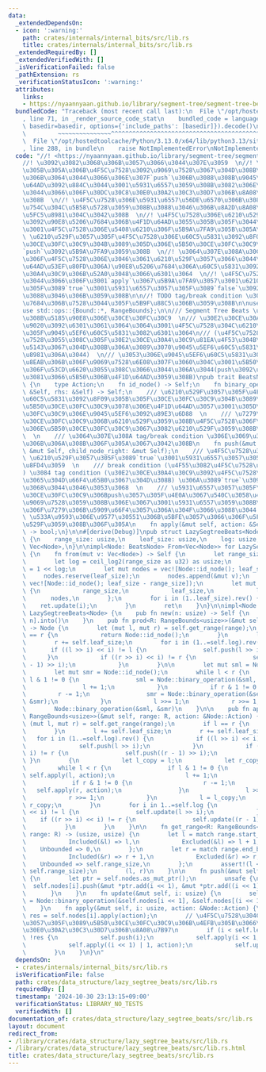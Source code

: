 ```yaml
---
data:
  _extendedDependsOn:
  - icon: ':warning:'
    path: crates/internals/internal_bits/src/lib.rs
    title: crates/internals/internal_bits/src/lib.rs
  _extendedRequiredBy: []
  _extendedVerifiedWith: []
  _isVerificationFailed: false
  _pathExtension: rs
  _verificationStatusIcon: ':warning:'
  attributes:
    links:
    - https://nyaannyaan.github.io/library/segment-tree/segment-tree-beats-abstract.hpp
  bundledCode: "Traceback (most recent call last):\n  File \"/opt/hostedtoolcache/Python/3.13.0/x64/lib/python3.13/site-packages/onlinejudge_verify/documentation/build.py\"\
    , line 71, in _render_source_code_stat\n    bundled_code = language.bundle(stat.path,\
    \ basedir=basedir, options={'include_paths': [basedir]}).decode()\n          \
    \         ~~~~~~~~~~~~~~~^^^^^^^^^^^^^^^^^^^^^^^^^^^^^^^^^^^^^^^^^^^^^^^^^^^^^^^^^^^^^^^^^^\n\
    \  File \"/opt/hostedtoolcache/Python/3.13.0/x64/lib/python3.13/site-packages/onlinejudge_verify/languages/rust.py\"\
    , line 288, in bundle\n    raise NotImplementedError\nNotImplementedError\n"
  code: "//! <https://nyaannyaan.github.io/library/segment-tree/segment-tree-beats-abstract.hpp>\n\
    //! \u3092\u3082\u3068\u306B\u3057\u3066\u3044\u307E\u3059  \n//! \u5931\u6557\
    \u305B\u305A\u306B\u4F5C\u7528\u3092\u9069\u7528\u3067\u304D\u308B\u3082\u306E\
    \u306B\u3064\u3044\u3066\u306E\u307F`push`\u306B\u3088\u308B\u9045\u5EF6\u4F1D\
    \u64AD\u3092\u884C\u3044\u3001\u5931\u6557\u3059\u308B\u3082\u306E\u306B\u3064\
    \u3044\u3066\u306F\u30DC\u30C8\u30E0\u30A2\u30C3\u30D7\u306B\u8A08\u7B97\u3059\
    \u308B  \n//! \u4F5C\u7528\u306E\u5931\u6557\u56DE\u6570\u306B\u3088\u3044\u4E0A\
    \u754C\u304C\u5B58\u5728\u3059\u308B\u3088\u3046\u306B\u8A2D\u8A08\u3059\u308B\
    \u5FC5\u8981\u304C\u3042\u308B  \n//! \u4F5C\u7528\u306E\u6210\u529F\u90E8\u5206\
    \u3092\u90E8\u5206\u7684\u306B\u4F1D\u64AD\u3055\u305B\u305F\u3044\u306E\u3067\
    \u3001\u4F5C\u7528\u306E\u5408\u6210\u306F\u5B9A\u7FA9\u305B\u305A\u3001\n//!\
    \ \u6210\u529F\u3057\u305F\u4F5C\u7528\u306E\u60C5\u5831\u3092\u8F09\u305B\u305F\
    \u30CE\u30FC\u30C9\u304B\u3089\u305D\u306E\u5B50\u30CE\u30FC\u30C9\u3078\u306E\
    `push`\u3092\u5B9A\u7FA9\u3059\u308B  \n//! \u3064\u307E\u308A\u30CE\u30FC\u30C9\
    \u306F\u4F5C\u7528\u306E\u3046\u3061\u6210\u529F\u3057\u3066\u3044\u308B(=\u4F1D\
    \u64AD\u53EF\u80FD\u306A)\u90E8\u5206\u7684\u306A\u60C5\u5831\u3092\u30E2\u30CE\
    \u30A4\u30C9\u306B\u52A0\u3048\u3066\u6301\u3064  \n//! \u4F5C\u7528\u306B\u3064\
    \u3044\u3066\u306F\u3001`apply`\u3067\u5B9A\u7FA9\u3057\u3001\u6210\u529F\u3057\
    \u305F\u3089`true`\u3001\u5931\u6557\u3057\u305F\u3089`false`\u3092\u8FD4\u3059\
    \u3088\u3046\u306B\u3059\u308B\n\n//! TODO tag/break condition \u3092\u660E\u793A\
    \u7684\u306B\u7528\u3044\u305F\u5B9F\u88C5\u306B\u3059\u308B\n\nuse internal_bits::ceil_log2;\n\
    use std::ops::{Bound::*, RangeBounds};\n\n/// Segment Tree Beats \u306B\u304A\u3051\
    \u308B\u5185\u90E8\u306E\u30CE\u30FC\u30C9  \n/// \u30E2\u30CE\u30A4\u30C9\u69CB\
    \u9020\u3092\u6301\u3061\u3064\u3064\u3001\u4F5C\u7528\u304C\u6210\u529F\u3057\
    \u305F\u9045\u5EF6\u60C5\u5831\u3082\u6301\u3064\n/// (\u4F5C\u7528\u304C\u9069\
    \u7528\u3055\u308C\u305F\u30E2\u30CE\u30A4\u30C9\u81EA\u4F53\u304B\u3089\u5FA9\
    \u5143\u3067\u304D\u308B\u306A\u3089\u3070\u9045\u5EF6\u60C5\u5831\u306F\u5FC5\
    \u8981\u306A\u3044)  \n/// \u3053\u306E\u9045\u5EF6\u60C5\u5831\u306F\u3001\u81EA\
    \u8EAB\u306B\u306F\u9069\u7528\u6E08\u307F\u3060\u304C\u3001\u5B50\u5B6B\u306B\
    \u306F\u53CD\u6620\u3055\u308C\u3066\u3044\u306A\u3044(push\u3092\u3057\u3066\u521D\
    \u3081\u3066\u5B50\u306B\u4F1D\u64AD\u3059\u308B)\npub trait BeatsNode: Clone\
    \ {\n    type Action;\n    fn id_node() -> Self;\n    fn binary_operation(lhs:\
    \ &Self, rhs: &Self) -> Self;\n    /// \u6210\u529F\u3057\u305F\u4F5C\u7528\u306E\
    \u60C5\u5831\u3092\u8F09\u305B\u305F\u30CE\u30FC\u30C9\u304B\u3089\u305D\u306E\
    \u5B50\u30CE\u30FC\u30C9\u3078\u306E\u4F1D\u64AD\u3057\u3001\u305D\u306E\u30CE\
    \u30FC\u30C9\u306E\u9045\u5EF6\u3092\u89E3\u6D88  \n    /// \u7279\u5B9A\u306E\
    \u30CE\u30FC\u30C9\u306B\u6210\u529F\u3059\u308B\u4F5C\u7528\u306F\u3001\u305D\
    \u306E\u5B50\u30CE\u30FC\u30C9\u3067\u3082\u6210\u529F\u3059\u308B\u306F\u305A\
    \  \n    /// \u3064\u307E\u308A tag/break condition \u306E\u3069\u3061\u3089\u304B\
    \u306B\u306A\u308B\u306F\u305A\u3067\u3042\u308B\n    fn push(&mut self, child_node_left:\
    \ &mut Self, child_node_right: &mut Self);\n    /// \u4F5C\u7528\u306E\u9069\u7528\
    \ \u6210\u529F\u3057\u305F\u3089`true`\u3001\u5931\u6557\u3057\u305F\u3089`false`\u3092\
    \u8FD4\u3059  \n    /// break condition (\u4F55\u3082\u4F5C\u7528\u3057\u306A\u3044\
    ) \u3084 tag condition (\u30E2\u30CE\u30A4\u30C9\u3092\u4F5C\u7528\u306B\u57FA\
    \u3065\u304D\u66F4\u65B0\u3067\u304D\u308B) \u306A\u3089`true`\u3092\u8FD4\u3059\
    \u3068\u3044\u3046\u3053\u3068  \n    /// \u5931\u6557\u3057\u305F\u3089\u5B50\
    \u30CE\u30FC\u30C9\u306Bpush\u3057\u305F\u4E0A\u3067\u540C\u3058\u4F5C\u7528\u3092\
    \u9069\u7528\u3059\u308B\u306E\u3067\u3001\u5931\u6557\u3059\u308B\u5834\u5408\
    \u306F\u7279\u306B\u5909\u66F4\u3057\u306A\u304F\u3066\u3088\u3044  \n    ///\
    \ \u533A\u9593\u306E\u9577\u30551\u306B\u5BFE\u3057\u3066\u306F\u5FC5\u305A\u6210\
    \u529F\u3059\u308B\u306F\u305A\n    fn apply(&mut self, action: &Self::Action)\
    \ -> bool;\n}\n\n#[derive(Debug)]\npub struct LazySegtreeBeats<Node: BeatsNode>\
    \ {\n    range_size: usize,\n    leaf_size: usize,\n    log: usize,\n    nodes:\
    \ Vec<Node>,\n}\n\nimpl<Node: BeatsNode> From<Vec<Node>> for LazySegtreeBeats<Node>\
    \ {\n    fn from(mut v: Vec<Node>) -> Self {\n        let range_size = v.len();\n\
    \        let log = ceil_log2(range_size as u32) as usize;\n        let leaf_size\
    \ = 1 << log;\n        let mut nodes = vec![Node::id_node(); leaf_size];\n   \
    \     nodes.reserve(leaf_size);\n        nodes.append(&mut v);\n        nodes.append(&mut\
    \ vec![Node::id_node(); leaf_size - range_size]);\n        let mut ret = Self\
    \ {\n            range_size,\n            leaf_size,\n            log,\n     \
    \       nodes,\n        };\n        for i in (1..leaf_size).rev() {\n        \
    \    ret.update(i);\n        }\n        ret\n    }\n}\n\nimpl<Node: BeatsNode>\
    \ LazySegtreeBeats<Node> {\n    pub fn new(n: usize) -> Self {\n        vec![Node::id_node();\
    \ n].into()\n    }\n    pub fn prod<R: RangeBounds<usize>>(&mut self, range: R)\
    \ -> Node {\n        let (mut l, mut r) = self.get_range(range);\n        if l\
    \ == r {\n            return Node::id_node();\n        }\n        l += self.leaf_size;\n\
    \        r += self.leaf_size;\n        for i in (1..=self.log).rev() {\n     \
    \       if ((l >> i) << i) != l {\n                self.push(l >> i);\n      \
    \      }\n            if ((r >> i) << i) != r {\n                self.push((r\
    \ - 1) >> i);\n            }\n        }\n\n        let mut sml = Node::id_node();\n\
    \        let mut smr = Node::id_node();\n        while l < r {\n            if\
    \ l & 1 != 0 {\n                sml = Node::binary_operation(&sml, &self.nodes[l]);\n\
    \                l += 1;\n            }\n            if r & 1 != 0 {\n       \
    \         r -= 1;\n                smr = Node::binary_operation(&self.nodes[r],\
    \ &smr);\n            }\n            l >>= 1;\n            r >>= 1;\n        }\n\
    \        Node::binary_operation(&sml, &smr)\n    }\n\n    pub fn apply_range<R:\
    \ RangeBounds<usize>>(&mut self, range: R, action: &Node::Action) {\n        let\
    \ (mut l, mut r) = self.get_range(range);\n        if l == r {\n            return;\n\
    \        }\n        l += self.leaf_size;\n        r += self.leaf_size;\n     \
    \   for i in (1..=self.log).rev() {\n            if ((l >> i) << i) != l {\n \
    \               self.push(l >> i);\n            }\n            if ((r >> i) <<\
    \ i) != r {\n                self.push((r - 1) >> i);\n            }\n       \
    \ }\n        {\n            let l_copy = l;\n            let r_copy = r;\n   \
    \         while l < r {\n                if l & 1 != 0 {\n                   \
    \ self.apply(l, action);\n                    l += 1;\n                }\n   \
    \             if r & 1 != 0 {\n                    r -= 1;\n                 \
    \   self.apply(r, action);\n                }\n                l >>= 1;\n    \
    \            r >>= 1;\n            }\n            l = l_copy;\n            r =\
    \ r_copy;\n        }\n        for i in 1..=self.log {\n            if ((l >> i)\
    \ << i) != l {\n                self.update(l >> i);\n            }\n        \
    \    if ((r >> i) << i) != r {\n                self.update((r - 1) >> i);\n \
    \           }\n        }\n    }\n\n    fn get_range<R: RangeBounds<usize>>(&self,\
    \ range: R) -> (usize, usize) {\n        let l = match range.start_bound() {\n\
    \            Included(&l) => l,\n            Excluded(&l) => l + 1,\n        \
    \    Unbounded => 0,\n        };\n        let r = match range.end_bound() {\n\
    \            Included(&r) => r + 1,\n            Excluded(&r) => r,\n        \
    \    Unbounded => self.range_size,\n        };\n        assert!(l <= r && r <=\
    \ self.range_size);\n        (l, r)\n    }\n\n    fn push(&mut self, i: usize)\
    \ {\n        let ptr = self.nodes.as_mut_ptr();\n        unsafe {\n          \
    \  self.nodes[i].push(&mut *ptr.add(i << 1), &mut *ptr.add((i << 1) | 1));\n \
    \       }\n    }\n    fn update(&mut self, i: usize) {\n        self.nodes[i]\
    \ = Node::binary_operation(&self.nodes[i << 1], &self.nodes[(i << 1) | 1]);\n\
    \    }\n    fn apply(&mut self, i: usize, action: &Node::Action) {\n        let\
    \ res = self.nodes[i].apply(action);\n        // \u4F5C\u7528\u304C\u5931\u6557\
    \u3057\u305F\u3089\u5B50\u30CE\u30FC\u30C9\u306B\u4EFB\u305B\u3066\u30DC\u30C8\
    \u30E0\u30A2\u30C3\u30D7\u306B\u8A08\u7B97\n        if (i < self.leaf_size) &&\
    \ !res {\n            self.push(i);\n            self.apply(i << 1, action);\n\
    \            self.apply((i << 1) | 1, action);\n            self.update(i);\n\
    \        }\n    }\n}\n"
  dependsOn:
  - crates/internals/internal_bits/src/lib.rs
  isVerificationFile: false
  path: crates/data_structure/lazy_segtree_beats/src/lib.rs
  requiredBy: []
  timestamp: '2024-10-30 23:13:15+09:00'
  verificationStatus: LIBRARY_NO_TESTS
  verifiedWith: []
documentation_of: crates/data_structure/lazy_segtree_beats/src/lib.rs
layout: document
redirect_from:
- /library/crates/data_structure/lazy_segtree_beats/src/lib.rs
- /library/crates/data_structure/lazy_segtree_beats/src/lib.rs.html
title: crates/data_structure/lazy_segtree_beats/src/lib.rs
---
```

